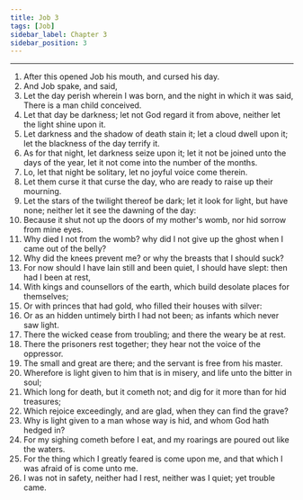 ```yaml
---
title: Job 3
tags: [Job]
sidebar_label: Chapter 3
sidebar_position: 3
---
```


---
1. After this opened Job his mouth, and cursed his day.
2. And Job spake, and said,
3. Let the day perish wherein I was born, and the night in which it was said, There is a man child conceived.
4. Let that day be darkness; let not God regard it from above, neither let the light shine upon it.
5. Let darkness and the shadow of death stain it; let a cloud dwell upon it; let the blackness of the day terrify it.
6. As for that night, let darkness seize upon it; let it not be joined unto the days of the year, let it not come into the number of the months.
7. Lo, let that night be solitary, let no joyful voice come therein.
8. Let them curse it that curse the day, who are ready to raise up their mourning.
9. Let the stars of the twilight thereof be dark; let it look for light, but have none; neither let it see the dawning of the day:
10. Because it shut not up the doors of my mother's womb, nor hid sorrow from mine eyes.
11. Why died I not from the womb? why did I not give up the ghost when I came out of the belly?
12. Why did the knees prevent me? or why the breasts that I should suck?
13. For now should I have lain still and been quiet, I should have slept: then had I been at rest,
14. With kings and counsellors of the earth, which build desolate places for themselves;
15. Or with princes that had gold, who filled their houses with silver:
16. Or as an hidden untimely birth I had not been; as infants which never saw light.
17. There the wicked cease from troubling; and there the weary be at rest.
18. There the prisoners rest together; they hear not the voice of the oppressor.
19. The small and great are there; and the servant is free from his master.
20. Wherefore is light given to him that is in misery, and life unto the bitter in soul;
21. Which long for death, but it cometh not; and dig for it more than for hid treasures;
22. Which rejoice exceedingly, and are glad, when they can find the grave?
23. Why is light given to a man whose way is hid, and whom God hath hedged in?
24. For my sighing cometh before I eat, and my roarings are poured out like the waters.
25. For the thing which I greatly feared is come upon me, and that which I was afraid of is come unto me.
26. I was not in safety, neither had I rest, neither was I quiet; yet trouble came.